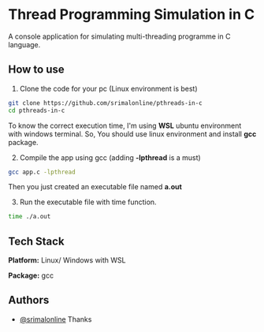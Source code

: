 # Thread Programming Simulation in C
A console application for simulating multi-threading programme in C language. 

## How to use

1. Clone the code for your pc (Linux environment is best)

```bash
git clone https://github.com/srimalonline/pthreads-in-c
cd pthreads-in-c
```
To know the correct execution time, I'm using **WSL** ubuntu environment with windows terminal.
So, You should use linux environment and install **gcc** package.

2. Compile the app using gcc (adding **-lpthread** is a must)

```bash
gcc app.c -lpthread
```
Then you just created an executable file named **a.out**

3. Run the executable file with time function.

```bash
time ./a.out
```
## Tech Stack

**Platform:** Linux/ Windows with WSL

**Package:** gcc


## Authors

- [@srimalonline](https://www.github.com/srimalonline)
Thanks

